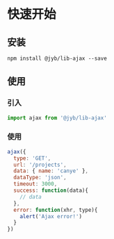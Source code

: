 # 快速开始

## 安装

```shell
npm install @jyb/lib-ajax --save
```

## 使用

### 引入

```javascript
import ajax from '@jyb/lib-ajax'
```

### 使用

```javascript
ajax({
  type: 'GET',
  url: '/projects',
  data: { name: 'canye' },
  dataType: 'json',
  timeout: 3000,
  success: function(data){
    // data
  },
  error: function(xhr, type){
    alert('Ajax error!')
  }
})
```



